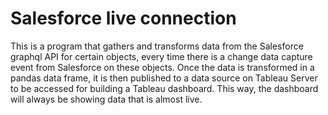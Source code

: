 # Salesforce live connection

This is a program that gathers and transforms data from the Salesforce graphql API for certain objects, every time there is a change data capture event from Salesforce on these objects.
Once the data is transformed in a pandas data frame, it is then published to a data source on Tableau Server to be accessed for building a Tableau dashboard. This way, the dashboard will always be showing data that is almost live.